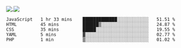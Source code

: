 <a href="https://www.mvuljevas.com">
    <img align="center" src="https://github-readme-stats.vercel.app/api?username=mvuljevas&show_icons=true&theme=dracula" />
</a>
<a href="https://www.mvuljevas.com">
    <img align="center" src="https://github-readme-stats.vercel.app/api/top-langs/?username=mvuljevas&theme=dracula&layout=compact" />
</a>

<br>

<!--START_SECTION:waka-->
```text
JavaScript   1 hr 33 mins    █████████████░░░░░░░░░░░░   51.51 % 
HTML         45 mins         ██████▒░░░░░░░░░░░░░░░░░░   24.87 % 
CSS          35 mins         █████░░░░░░░░░░░░░░░░░░░░   19.55 % 
YAML         5 mins          ▓░░░░░░░░░░░░░░░░░░░░░░░░   02.77 % 
PHP          1 min           ▒░░░░░░░░░░░░░░░░░░░░░░░░   01.02 % 
```
<!--END_SECTION:waka-->
